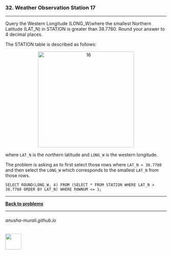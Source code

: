 ### 32. Weather Observation Station 17

---
Query the Western Longitude (LONG_W)where the smallest Northern Latitude (LAT_N) in STATION is greater than 38.7780. Round your answer to 4 decimal places.

The STATION table is described as follows:

<p align="center">
<img width="300" alt="16" src="https://github.com/user-attachments/assets/32081b67-bab3-4d54-9780-cbf8cc7abee7" />
</p>

where `LAT_N` is the northern latitude and `LONG_W` is the western longitude.

The problem is asking as to first select those rows where `LAT_N > 38.7780` and then select the `LONG_W` which corresponds to the smallest `LAT_N` from 
those rows.

`SELECT ROUND(LONG_W, 4) FROM (SELECT * FROM STATION WHERE LAT_N > 38.7780 ORDER BY LAT_N) WHERE ROWNUM <= 1;`

---

**[Back to problems](./problems.md)**

* * *
###### anusha-murali.github.io

<img src="https://github.com/anusha-murali/anusha-murali.github.io/assets/111596338/639243aa-2857-4595-a65a-7852762bb002" width="50" height="50"/>
